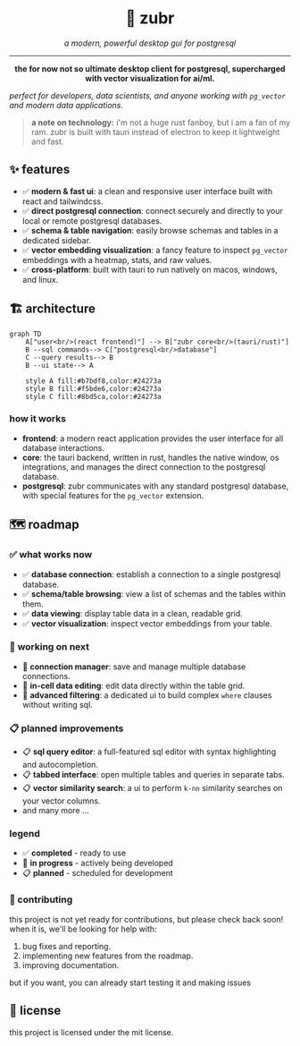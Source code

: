 <div align="center">

# 🦬 **zubr**

_a modern, powerful desktop gui for postgresql_

---

**the for now not so ultimate desktop client for postgresql, supercharged with vector visualization for ai/ml.**

</div>

_perfect for developers, data scientists, and anyone working with `pg_vector` and modern data applications._

> **a note on technology:** i'm not a huge rust fanboy, but i am a fan of my ram. zubr is built with tauri instead of electron to keep it lightweight and fast.

## ✨ features

- ✅ **modern & fast ui**: a clean and responsive user interface built with react and tailwindcss.
- ✅ **direct postgresql connection**: connect securely and directly to your local or remote postgresql databases.
- ✅ **schema & table navigation**: easily browse schemas and tables in a dedicated sidebar.
- ✅ **vector embedding visualization**: a fancy feature to inspect `pg_vector` embeddings with a heatmap, stats, and raw values.
- ✅ **cross-platform**: built with tauri to run natively on macos, windows, and linux.

## 🏗️ architecture

```mermaid
graph TD
    A["user<br/>(react frontend)"] --> B["zubr core<br/>(tauri/rust)"]
    B --sql commands--> C["postgresql<br/>database"]
    C --query results--> B
    B --ui state--> A

    style A fill:#b7bdf8,color:#24273a
    style B fill:#f5bde6,color:#24273a
    style C fill:#8bd5ca,color:#24273a
```

### how it works

- **frontend**: a modern react application provides the user interface for all database interactions.
- **core**: the tauri backend, written in rust, handles the native window, os integrations, and manages the direct connection to the postgresql database.
- **postgresql**: zubr communicates with any standard postgresql database, with special features for the `pg_vector` extension.

## 🗺️ roadmap

### ✅ **what works now**

- ✅ **database connection**: establish a connection to a single postgresql database.
- ✅ **schema/table browsing**: view a list of schemas and the tables within them.
- ✅ **data viewing**: display table data in a clean, readable grid.
- ✅ **vector visualization**: inspect vector embeddings from your table.

### 🔄 **working on next**

- 🔄 **connection manager**: save and manage multiple database connections.
- 🔄 **in-cell data editing**: edit data directly within the table grid.
- 🔄 **advanced filtering**: a dedicated ui to build complex `where` clauses without writing sql.

### 📋 **planned improvements**

- 📋 **sql query editor**: a full-featured sql editor with syntax highlighting and autocompletion.
- 📋 **tabbed interface**: open multiple tables and queries in separate tabs.
- 📋 **vector similarity search**: a ui to perform `k-nn` similarity searches on your vector columns.
- and many more ...

### **legend**

- ✅ **completed** - ready to use
- 🔄 **in progress** - actively being developed
- 📋 **planned** - scheduled for development

### 🤝 contributing

this project is not yet ready for contributions, but please check back soon! when it is, we'll be looking for help with:

1.  bug fixes and reporting.
2.  implementing new features from the roadmap.
3.  improving documentation.

but if you want, you can already start testing it and making issues

## 📄 license

this project is licensed under the mit license.
